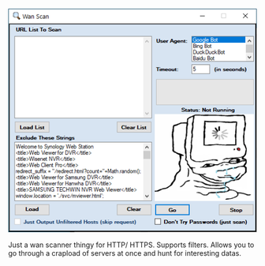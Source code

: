 ![Alt text](/screenshot.png?raw=true "Main Window")

Just a wan scanner thingy for HTTP/ HTTPS. Supports filters. 
Allows you to go through a crapload of servers at once and 
hunt for interesting datas.
